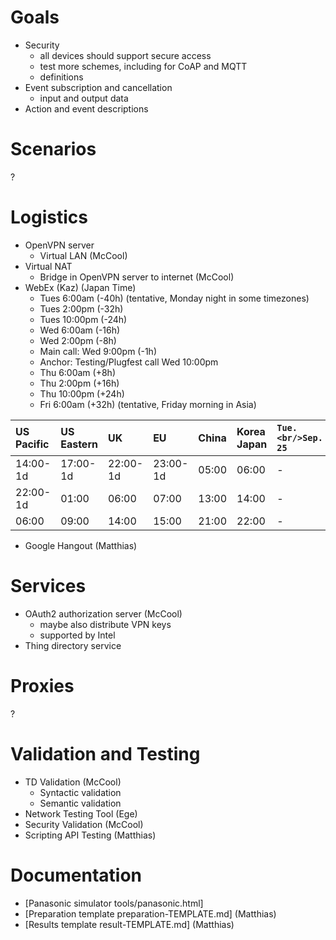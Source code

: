 # Goals

* Security
   - all devices should support secure access
   - test more schemes, including for CoAP and MQTT
   - definitions
* Event subscription and cancellation
   - input and output data
* Action and event descriptions

# Scenarios

?

# Logistics

* OpenVPN server 
   - Virtual LAN (McCool)
* Virtual NAT 
   - Bridge in OpenVPN server to internet (McCool)
* WebEx (Kaz) (Japan Time)
   - Tues 6:00am (-40h) (tentative, Monday night in some timezones)
   - Tues 2:00pm (-32h)
   - Tues 10:00pm (-24h)
   - Wed 6:00am (-16h)
   - Wed 2:00pm (-8h)
   - Main call: Wed 9:00pm (-1h)
   - Anchor: Testing/Plugfest call Wed 10:00pm
   - Thu 6:00am (+8h)
   - Thu 2:00pm (+16h)
   - Thu 10:00pm (+24h)
   - Fri 6:00am (+32h) (tentative, Friday morning in Asia)
   
| US<br/>Pacific| US<br/>Eastern| UK| EU| China| Korea<br/>Japan| `Tue.<br/>Sep. 25`| `Wed.<br/>Sep. 26`| `Thu.<br/>Sep. 27`| `Fri.<br/>Sep. 28`|
|:---|:---|:---|:---|:---|:---|:---|:---|:---|:---|
| 14:00-1d| 17:00-1d| 22:00-1d| 23:00-1d| 05:00| 06:00| -| -| -| -|
| 22:00-1d| 01:00| 06:00| 07:00| 13:00| 14:00| -| -| -| -| 
| 06:00| 09:00| 14:00| 15:00| 21:00| 22:00| -| -| -| -|

* Google Hangout (Matthias)

# Services

* OAuth2 authorization server (McCool)
   - maybe also distribute VPN keys
   - supported by Intel
* Thing directory service

# Proxies

? 

# Validation and Testing

* TD Validation (McCool)
   - Syntactic validation
   - Semantic validation
* Network Testing Tool (Ege)
* Security Validation (McCool)
* Scripting API Testing (Matthias)

# Documentation

* [Panasonic simulator tools/panasonic.html]
* [Preparation template preparation-TEMPLATE.md] (Matthias)
* [Results template result-TEMPLATE.md] (Matthias)
